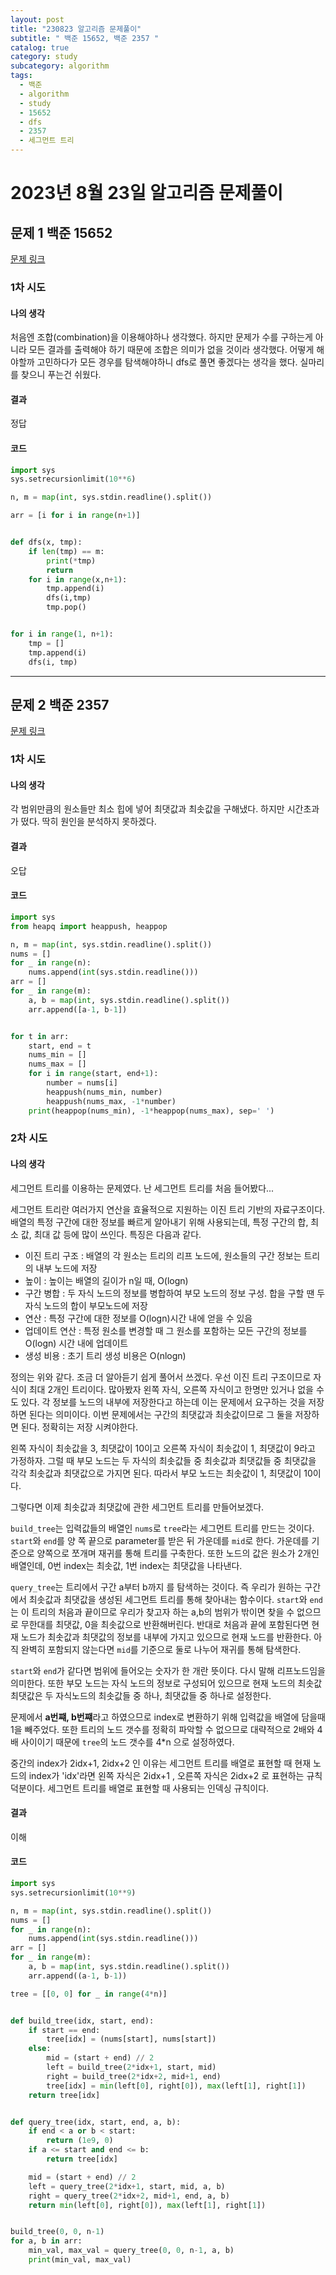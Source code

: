 ```yaml
---
layout: post
title: "230823 알고리즘 문제풀이"
subtitle: " 백준 15652, 백준 2357 "
catalog: true
category: study
subcategory: algorithm
tags:
  - 백준
  - algorithm
  - study
  - 15652
  - dfs
  - 2357
  - 세그먼트 트리
---
```


# 2023년 8월 23일 알고리즘 문제풀이

## 문제 1 백준 15652

[문제 링크](https://www.acmicpc.net/problem/15652)

### 1차 시도

#### 나의 생각

처음엔 조합(combination)을 이용해야하나 생각했다. 하지만 문제가 수를 구하는게 아니라 모든 결과를 출력해야 하기 때문에 조합은 의미가 없을 것이라 생각했다. 어떻게 해야할까 고민하다가 모든 경우를 탐색해야하니 dfs로 풀면 좋겠다는 생각을 했다. 실마리를 찾으니 푸는건 쉬웠다.

#### 결과

정답

#### 코드

```python
import sys
sys.setrecursionlimit(10**6)

n, m = map(int, sys.stdin.readline().split())

arr = [i for i in range(n+1)]


def dfs(x, tmp):
    if len(tmp) == m:
        print(*tmp)
        return
    for i in range(x,n+1):
        tmp.append(i)
        dfs(i,tmp)
        tmp.pop()


for i in range(1, n+1):
    tmp = []
    tmp.append(i)
    dfs(i, tmp)
```

---

## 문제 2 백준 2357

[문제 링크](https://www.acmicpc.net/problem/2357)

### 1차 시도

#### 나의 생각

각 범위만큼의 원소들만 최소 힙에 넣어 최댓값과 최솟값을 구해냈다. 하지만 시간초과가 떴다. 딱히 원인을 분석하지 못하겠다.

#### 결과

오답

#### 코드

```python
import sys
from heapq import heappush, heappop

n, m = map(int, sys.stdin.readline().split())
nums = []
for _ in range(n):
    nums.append(int(sys.stdin.readline()))
arr = []
for _ in range(m):
    a, b = map(int, sys.stdin.readline().split())
    arr.append([a-1, b-1])


for t in arr:
    start, end = t
    nums_min = []
    nums_max = []
    for i in range(start, end+1):
        number = nums[i]
        heappush(nums_min, number)
        heappush(nums_max, -1*number)
    print(heappop(nums_min), -1*heappop(nums_max), sep=' ')

```

### 2차 시도

#### 나의 생각

세그먼트 트리를 이용하는 문제였다. 난 세그먼트 트리를 처음 들어봤다...

세그먼트 트리란 여러가지 연산을 효율적으로 지원하는 이진 트리 기반의 자료구조이다. 배열의 특정 구간에 대한 정보를 빠르게 알아내기 위해 사용되는데, 특정 구간의 합, 최소 값, 최대 값 등에 많이 쓰인다. 특징은 다음과 같다.

- 이진 트리 구조 : 배열의 각 원소는 트리의 리프 노드에, 원소들의 구간 정보는 트리의 내부 노드에 저장
- 높이 : 높이는 배열의 길이가 n일 때, O(logn)
- 구간 병합 : 두 자식 노드의 정보를 병합하여 부모 노드의 정보 구성. 합을 구할 땐 두 자식 노드의 합이 부모노드에 저장
- 연산 : 특정 구간에 대한 정보를 O(logn)시간 내에 얻을 수 있음
- 업데이트 연산 : 특정 원소를 변경할 때 그 원소를 포함하는 모든 구간의 정보를 O(logn) 시간 내에 업데이트
- 생성 비용 : 초기 트리 생성 비용은 O(nlogn)

정의는 위와 같다. 조금 더 알아듣기 쉽게 풀어서 쓰겠다. 우선 이진 트리 구조이므로 자식이 최대 2개인 트리이다. 많아봤자 왼쪽 자식, 오른쪽 자식이고 한명만 있거나 없을 수 도 있다. 각 정보를 노드의 내부에 저장한다고 하는데 이는 문제에서 요구하는 것을 저장하면 된다는 의미이다. 이번 문제에서는 구간의 최댓값과 최솟값이므로 그 둘을 저장하면 된다. 정확히는 저장 시켜야한다.

왼쪽 자식이 최솟값을 3, 최댓값이 10이고 오른쪽 자식이 최솟값이 1, 최댓값이 9라고 가정하자. 그럴 때 부모 노드는 두 자식의 최솟값들 중 최솟값과 최댓값들 중 최댓값을 각각 최솟값과 최댓값으로 가지면 된다. 따라서 부모 노드는 최솟값이 1, 최댓값이 10이다.

그렇다면 이제 최솟값과 최댓값에 관한 세그먼트 트리를 만들어보겠다.

`build_tree`는 입력값들의 배열인 `nums`로 `tree`라는 세그먼트 트리를 만드는 것이다. `start`와 `end`를 양 쪽 끝으로 parameter를 받은 뒤 가운데를 `mid`로 한다. 가운데를 기준으로 양쪽으로 쪼개며 재귀를 통해 트리를 구축한다. 또한 노드의 값은 원소가 2개인 배열인데, 0번 index는 최솟값, 1번 index는 최댓값을 나타낸다.

`query_tree`는 트리에서 구간 a부터 b까지 를 탐색하는 것이다. 즉 우리가 원하는 구간에서 최솟값과 최댓값을 생성된 세그먼트 트리를 통해 찾아내는 함수이다. `start`와 `end`는 이 트리의 처음과 끝이므로 우리가 찾고자 하는 a,b의 범위가 밖이면 찾을 수 없으므로 무한대를 최댓값, 0을 최솟값으로 반환해버린다. 반대로 처음과 끝에 포함된다면 현재 노드가 최솟값과 최댓값의 정보를 내부에 가지고 있으므로 현재 노드를 반환한다. 아직 완벽히 포함되지 않는다면 `mid`를 기준으로 둘로 나누어 재귀를 통해 탐색한다.

`start`와 `end`가 같다면 범위에 들어오는 숫자가 한 개란 뜻이다. 다시 말해 리프노드임을 의미한다. 또한 부모 노드는 자식 노드의 정보로 구성되어 있으므로 현재 노드의 최솟값 최댓값은 두 자식노드의 최솟값들 중 하나, 최댓값들 중 하나로 설정한다.

문제에서 **a번쨰, b번쨰**라고 하였으므로 index로 변환하기 위해 입력값을 배열에 담을때 1을 빼주었다. 또한 트리의 노드 갯수를 정확히 파악할 수 없으므로 대략적으로 2배와 4배 사이이기 때문에 `tree`의 노드 갯수를 4\*n 으로 설정하였다.

중간의 index가 2idx+1, 2idx+2 인 이유는 세그먼트 트리를 배열로 표현할 때 현재 노드의 index가 'idx'라면 왼쪽 자식은 2idx+1 , 오른쪽 자식은 2idx+2 로 표현하는 규칙 덕분이다. 세그먼트 트리를 배열로 표현할 때 사용되는 인덱싱 규칙이다.

#### 결과

이해

#### 코드

```python
import sys
sys.setrecursionlimit(10**9)

n, m = map(int, sys.stdin.readline().split())
nums = []
for _ in range(n):
    nums.append(int(sys.stdin.readline()))
arr = []
for _ in range(m):
    a, b = map(int, sys.stdin.readline().split())
    arr.append((a-1, b-1))

tree = [[0, 0] for _ in range(4*n)]


def build_tree(idx, start, end):
    if start == end:
        tree[idx] = (nums[start], nums[start])
    else:
        mid = (start + end) // 2
        left = build_tree(2*idx+1, start, mid)
        right = build_tree(2*idx+2, mid+1, end)
        tree[idx] = min(left[0], right[0]), max(left[1], right[1])
    return tree[idx]


def query_tree(idx, start, end, a, b):
    if end < a or b < start:
        return (1e9, 0)
    if a <= start and end <= b:
        return tree[idx]

    mid = (start + end) // 2
    left = query_tree(2*idx+1, start, mid, a, b)
    right = query_tree(2*idx+2, mid+1, end, a, b)
    return min(left[0], right[0]), max(left[1], right[1])


build_tree(0, 0, n-1)
for a, b in arr:
    min_val, max_val = query_tree(0, 0, n-1, a, b)
    print(min_val, max_val)
```
